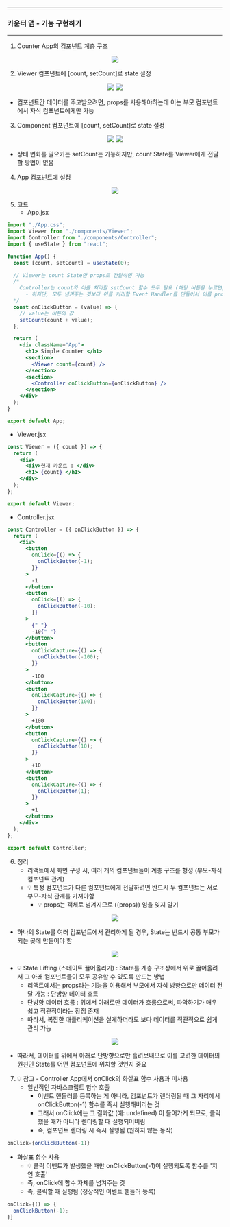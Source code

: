 -----
### 카운터 앱 - 기능 구현하기
-----
1. Counter App의 컴포넌트 계층 구조
<div align="center">
<img src="https://github.com/user-attachments/assets/caf94656-363e-4511-8e90-aadd70412c45">
</div>

2. Viewer 컴포넌트에 [count, setCount]로 state 설정
<div align="center">
<img src="https://github.com/user-attachments/assets/69e1a38e-78a0-4aa1-9b92-008c25f110a5">
<img src="https://github.com/user-attachments/assets/8a308d0e-060c-4363-b961-7bf7e2bf2cd7">
</div>

  - 컴포넌트간 데이터를 주고받으려면, props를 사용해야하는데 이는 부모 컴포넌트에서 자식 컴포넌트에게만 가능

3. Component 컴포넌트에 [count, setCount]로 state 설정
<div align="center">
<img src="https://github.com/user-attachments/assets/0f70d22c-3da1-4d98-b103-5fb91708acb2">
<img src="https://github.com/user-attachments/assets/2d31fd56-72c5-424e-91b7-8cde31fa4fe1">
</div>

  - 상태 변화를 일으키는 setCount는 가능하지만, count State를 Viewer에게 전달할 방법이 없음

4. App 컴포넌트에 설정
<div align="center">
<img src="https://github.com/user-attachments/assets/55806644-e3fb-4b24-8ecb-0797b6ad1745">
</div>

5. 코드
   - App.jsx
```jsx
import "./App.css";
import Viewer from "./components/Viewer";
import Controller from "./components/Controller";
import { useState } from "react";

function App() {
  const [count, setCount] = useState(0);

  // Viewer는 count State만 props로 전달하면 가능
  /*
    Controller는 count와 이를 처리할 setCount 함수 모두 필요 (해당 버튼을 누르면, State인 count에 대해 setCount해야 하기 때문임)
      - 하지만, 모두 넘겨주는 것보다 이를 처리할 Event Handler를 만들어서 이를 props로 전달하는 것이 편리
  */
  const onClickButton = (value) => {
    // value는 버튼의 값
    setCount(count + value);
  };

  return (
    <div className="App">
      <h1> Simple Counter </h1>
      <section>
        <Viewer count={count} />
      </section>
      <section>
        <Controller onClickButton={onClickButton} />
      </section>
    </div>
  );
}

export default App;
```

  - Viewer.jsx
```jsx
const Viewer = ({ count }) => {
  return (
    <div>
      <div>현재 카운트 : </div>
      <h1> {count} </h1>
    </div>
  );
};

export default Viewer;
```

  - Controller.jsx
```jsx
const Controller = ({ onClickButton }) => {
  return (
    <div>
      <button
        onClick={() => {
          onClickButton(-1);
        }}
      >
        -1
      </button>
      <button
        onClick={() => {
          onClickButton(-10);
        }}
      >
        {" "}
        -10{" "}
      </button>
      <button
        onClickCapture={() => {
          onClickButton(-100);
        }}
      >
        -100
      </button>
      <button
        onClickCapture={() => {
          onClickButton(100);
        }}
      >
        +100
      </button>
      <button
        onClickCapture={() => {
          onClickButton(10);
        }}
      >
        +10
      </button>
      <button
        onClickCapture={() => {
          onClickButton(1);
        }}
      >
        +1
      </button>
    </div>
  );
};

export default Controller;
```

6. 정리
   - 리액트에서 화면 구성 시, 여러 개의 컴포넌트들이 계층 구조를 형성 (부모-자식 컴포넌트 관계)
   - 💡 특정 컴포넌트가 다른 컴포넌트에게 전달하려면 반드시 두 컴포넌트는 서로 부모-자식 관계를 가져야함
     + 💡 props는 객체로 넘겨지므로 ({props}) 임을 잊지 말기
  
<div align="center">
<img src="https://github.com/user-attachments/assets/16febf86-1ab5-4728-bc94-68f9f69d3188">
</div>

  - 하나의 State를 여러 컴포넌트에서 관리하게 될 경우, State는 반드시 공통 부모가 되는 곳에 만들어야 함
<div align="center">
<img src="https://github.com/user-attachments/assets/0a035f16-aa3d-4b96-8a77-9c69c18605c0">
</div>

  - 💡 State Lifting (스테이트 끌어올리기) : State를 계층 구조상에서 위로 끌어올려서 그 아래 컴포넌트들이 모두 공유할 수 있도록 만드는 방법
    + 리액트에서는 props라는 기능을 이용해서 부모에서 자식 방향으로만 데이터 전달 가능 : 단방향 데이터 흐름
    + 단방향 데이터 흐름 : 위에서 아래로만 데이터가 흐름으로써, 파악하기가 매우 쉽고 직관적이라는 장점 존재
    + 따라서, 복잡한 애플리케이션을 설계하더라도 보다 데이터를 직관적으로 쉽게 관리 가능
<div align="center">
<img src="https://github.com/user-attachments/assets/27e9623e-9794-4e29-bf70-93ab897f05bc">
</div>

  - 따라서, 데이터를 위에서 아래로 단방향으로만 흘려보내므로 이를 고려한 데이터의 원친인 State를 어떤 컴포넌트에 위치할 것인지 중요

7. 💡 참고 - Controller App에서 onClick의 화살표 함수 사용과 미사용
   - 일반적인 자바스크립트 함수 호출
     + 이벤트 핸들러를 등록하는 게 아니라, 컴포넌트가 렌더링될 때 그 자리에서 onClickButton(-1) 함수를 즉시 실행해버리는 것
     + 그래서 onClick에는 그 결과값 (예: undefined) 이 들어가게 되므로, 클릭했을 때가 아니라 렌더링할 때 실행되어버림
     + 즉, 컴포넌트 렌더링 시 즉시 실행됨 (원하지 않는 동작)
```jsx
onClick={onClickButton(-1)}
```
  
   - 화살표 함수 사용
     + 💡 클릭 이벤트가 발생했을 때만 onClickButton(-1)이 실행되도록 함수를 '지연 호출'
     + 즉, onClick에 함수 자체를 넘겨주는 것
     + 즉, 클릭할 때 실행됨 (정상적인 이벤트 핸들러 등록)
```jsx
onClick={() => {
  onClickButton(-1);
}}
```

